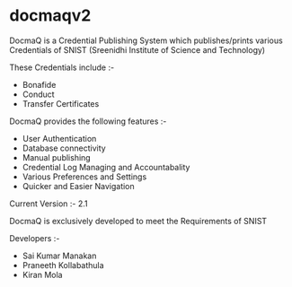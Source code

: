 # docmaqv2
DocmaQ is a Credential Publishing System which publishes/prints various Credentials of SNIST (Sreenidhi Institute of Science and Technology)

These Credentials include :-

- Bonafide 
- Conduct 
- Transfer Certificates 

DocmaQ provides the following features :-

- User Authentication 
- Database connectivity 
- Manual publishing 
- Credential Log Managing and Accountabality 
- Various Preferences and Settings 
- Quicker and Easier Navigation 

Current Version :- 2.1

DocmaQ is exclusively developed to meet the Requirements of SNIST

Developers :-

- Sai Kumar Manakan
- Praneeth Kollabathula
- Kiran Mola 
